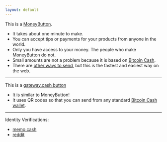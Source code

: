 ```yaml
---
layout: default
---
```


This is a [MoneyButton](https://www.moneybutton.com/).

<div class="money-button"
  data-to="363"
  data-amount=".2"
  data-currency="USD"
  data-label="for great good"
  data-hide-amount="undefined"
  data-client-identifier="629ca05d51fa1f00064c8c5ad08855cc"
  data-button-id="1537751432581"
  data-button-data="{}"
  data-type="tip"
></div>

- It takes about one minute to make.
- You can accept tips or payments for your products from anyone in the world.
- Only you have access to your money. The people who make MoneyButton do not.
- Small amounts are not a problem because it is based on [Bitcoin Cash](https://bitcoincashers.org/).
- There are [other ways to send](https://bitcoincashers.org/resources/wallets/), but this is the fastest and easiest way on the web.


----

This is a [gateway.cash button](https://gateway.cash/)

<div
  class="payButton"
  id="pay-unique-id-027354"
  merchantID="1e9a3df29374e614"
  paymentID="Tip gateway"
  currency="BCH"
  amount="0.0011"
  buttonText="Try me"
  dialogTitle="Bitcoin is Cash"
></div>

- It is similar to MoneyButton!
- It uses QR codes so that you can send from any standard [Bitcoin Cash wallet](https://bitcoincashers.org/resources/wallets).

----

Identity Verifications:
- [memo.cash](https://memo.cash/profile/1Ab9jdpVyr5kC5WALH3p8vbSYSP8NGVNbX)
- [reddit](https://www.reddit.com/user/emergent_reasons)
